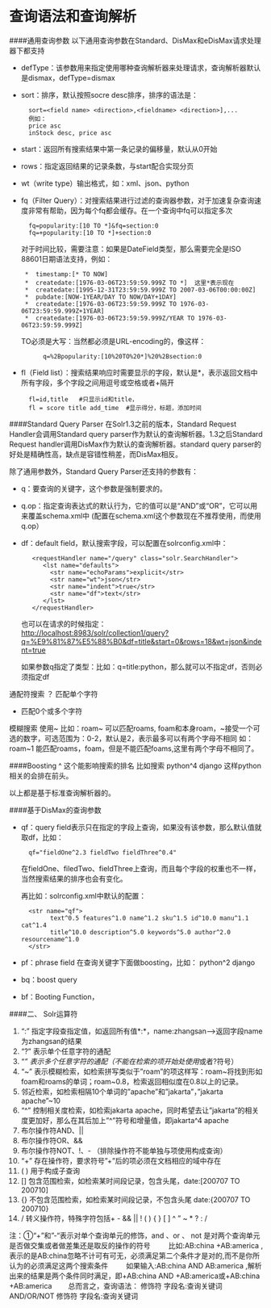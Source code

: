查询语法和查询解析
================
####通用查询参数
以下通用查询参数在Standard、DisMax和eDisMax请求处理器下都支持  

* defType：该参数用来指定使用哪种查询解析器来处理请求，查询解析器默认是dismax，defType=dismax  
* sort：排序，默认按照socre desc排序，排序的语法是：  
    
        sort=<field name> <direction>,<fieldname> <direction>],...
        例如： 
        price asc 
        inStock desc, price asc
* start：返回所有搜索结果中第一条记录的偏移量，默认从0开始
* rows：指定返回结果的记录条数，与start配合实现分页
* wt（write type）输出格式，如：xml、json、python
* fq（Filter Query）：对搜索结果进行过滤的查询器参数，对于加速复杂查询速度非常有帮助，因为每个fq都会缓存。在一个查询中fq可以指定多次  

        fq=popularity:[10 TO *]&fq=section:0
        fq=+popularity:[10 TO *]+section:0
    
    对于时间比较，需要注意：如果是DateField类型，那么需要完全是ISO 88601日期语法支持，例如：  

       *  timestamp:[* TO NOW]
       *  createdate:[1976-03-06T23:59:59.999Z TO *]  这里*表示现在
       *  createdate:[1995-12-31T23:59:59.999Z TO 2007-03-06T00:00:00Z]
       *  pubdate:[NOW-1YEAR/DAY TO NOW/DAY+1DAY]
       *  createdate:[1976-03-06T23:59:59.999Z TO 1976-03-06T23:59:59.999Z+1YEAR]
       *  createdate:[1976-03-06T23:59:59.999Z/YEAR TO 1976-03-06T23:59:59.999Z]

    TO必须是大写：当然都必须是URL-encoding的，像这样：  

            q=%2Bpopularity:[10%20TO%20*]%20%2Bsection:0

* fl（Field list）：搜索结果响应时需要显示的字段，默认是*，表示返回文档中所有字段，多个字段之间用逗号或空格或者+隔开  

        fl=id,title   #只显示id和title，
        fl = score title add_time  #显示得分，标题，添加时间

####Standard Query Parser
在Solr1.3之前的版本，Standard Request Handler会调用Standard query parser作为默认的查询解析器。1.3之后Standard Request handler调用DisMax作为默认的查询解析器。standard query parser的好处是精确性高，缺点是容错性稍差，而DisMax相反。  

除了通用参数外，Standard Query Parser还支持的参数有：  

* q：要查询的关键字，这个参数是强制要求的。  
* q.op：指定查询表达式的默认行为，它的值可以是“AND”或“OR”，它可以用来覆盖schema.xml中<solrQueryParser defaultOperator="OR"/> (配置在schema.xml这个参数现在不推荐使用，而使用q.op）
* df：default field，默认搜索字段，可以配置在solrconfig.xml中：  
        
         <requestHandler name="/query" class="solr.SearchHandler">
            <lst name="defaults">
              <str name="echoParams">explicit</str>
              <str name="wt">json</str>
              <str name="indent">true</str>
              <str name="df">text</str>
            </lst>
         </requestHandler>
        
    也可以在请求的时候指定：  
    [http://localhost:8983/solr/collection1/query?q=%E9%81%87%E5%88%B0&df=title&start=0&rows=18&wt=json&indent=true](http://localhost:8983/solr/collection1/query?q=%E9%81%87%E5%88%B0&df=title&start=0&rows=18&wt=json&indent=true)

    如果参数q指定了类型：比如：q=title:python，那么就可以不指定df，否则必须指定df


通配符搜索
？ 匹配单个字符
* 匹配0个或多个字符

模糊搜索
使用~
比如：roam~ 可以匹配roams, foam和本身roam，~接受一个可选的数字，可选范围为：0-2，默认是2，表示最多可以有两个字母不相同
如：roam~1 能匹配roams，foam，但是不能匹配foams,这里有两个字母不相同了。  

####Boosting ^  这个能影响搜索的排名
比如搜索 python^4 django
这样python相关的会排在前头。



以上都是基于标准查询解析器的。

####基于DisMax的查询参数

* qf：query field表示只在指定的字段上查询，如果没有该参数，那么默认值就取df，比如：  

        qf="fieldOne^2.3 fieldTwo fieldThree^0.4"
    在fieldOne、filedTwo、fieldThree上查询，而且每个字段的权重也不一样，当然搜索结果的排序也会有变化。

    再比如：solrconfig.xml中默认的配置：
    
        <str name="qf">
              text^0.5 features^1.0 name^1.2 sku^1.5 id^10.0 manu^1.1 cat^1.4
              title^10.0 description^5.0 keywords^5.0 author^2.0 resourcename^1.0
        </str>


* pf：phrase field
    在查询关键字下面做boosting，比如： python^2 django

* bq：boost query
* bf：Booting Function，


####二、 Solr运算符

1. “:” 指定字段查指定值，如返回所有值*:*，name:zhangsan-->返回字段name为zhangsan的结果
2. “?” 表示单个任意字符的通配
3. “*” 表示多个任意字符的通配（不能在检索的项开始处使用*或者?符号）
4. “~” 表示模糊检索，如检索拼写类似于”roam”的项这样写：roam~将找到形如foam和roams的单词；roam~0.8，检索返回相似度在0.8以上的记录。
5. 邻近检索，如检索相隔10个单词的”apache”和”jakarta”，”jakarta apache”~10
6. “^” 控制相关度检索，如检索jakarta apache，同时希望去让”jakarta”的相关度更加好，那么在其后加上”^”符号和增量值，即jakarta^4 apache
7. 布尔操作符AND、||
8. 布尔操作符OR、&&
9. 布尔操作符NOT、!、- （排除操作符不能单独与项使用构成查询）
10. “+” 存在操作符，要求符号”+”后的项必须在文档相应的域中存在
11. ( ) 用于构成子查询
12. [] 包含范围检索，如检索某时间段记录，包含头尾，date:[200707 TO 200710]
13. {} 不包含范围检索，如检索某时间段记录，不包含头尾
date:{200707 TO 200710}
14. / 转义操作符，特殊字符包括+ - && || ! ( ) { } [ ] ^ ” ~ * ? : /

 注：①“+”和”-“表示对单个查询单元的修饰，and 、or 、 not 是对两个查询单元是否做交集或者做差集还是取反的操作的符号
　　 比如:AB:china +AB:america ,表示的是AB:china忽略不计可有可无，必须满足第二个条件才是对的,而不是你所认为的必须满足这两个搜索条件
　　 如果输入:AB:china AND AB:america ,解析出来的结果是两个条件同时满足，即+AB:china AND +AB:america或+AB:china +AB:america
　　总而言之，查询语法：  修饰符 字段名:查询关键词 AND/OR/NOT 修饰符 字段名:查询关键词
